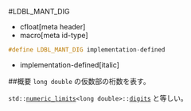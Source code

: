 #LDBL_MANT_DIG
* cfloat[meta header]
* macro[meta id-type]

```cpp
#define LDBL_MANT_DIG implementation-defined
```
* implementation-defined[italic]

##概要
`long double` の仮数部の桁数を表す。

`std::`[`numeric_limits`](/reference/limits/numeric_limits.md)`<long double>::`[`digits`](/reference/limits/numeric_limits/digits.md) と等しい。
